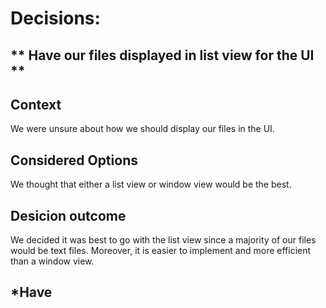 # Decisions: 


## ** Have our files displayed in list view for the UI **

## Context

  We were unsure about how we should display our files in the UI.

## Considered Options

  We thought that either a list view or window view would be the best. 

## Desicion outcome

  We decided it was best to go with the list view since a majority of our files would be text files. Moreover, it is easier to implement and more efficient than a window view. 

## *Have 



